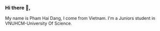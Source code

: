 ### Hi there 👋,
My name is Pham Hai Dang, I come from Vietnam. I'm a Juniors student in VNUHCM-University Of Science.
